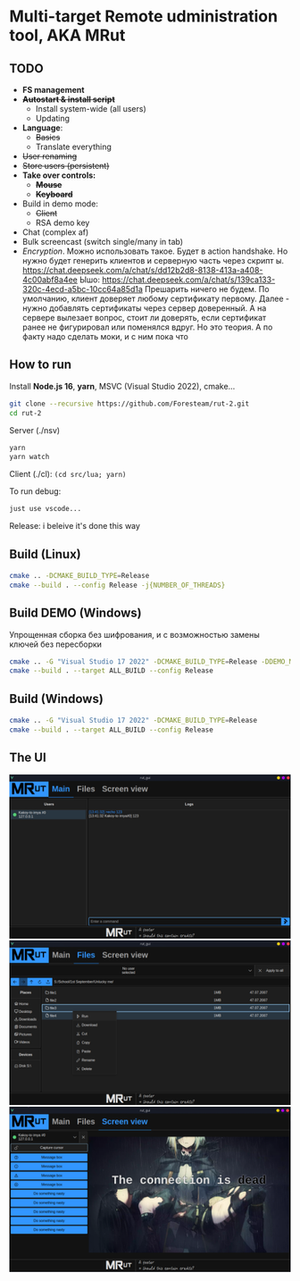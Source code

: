 # Multi-target Remote udministration tool, AKA MRut

## TODO
* **FS management**
* ~~**Autostart & install script**~~
  * Install system-wide (all users)
  * Updating
* **Language**:
  * ~~Basics~~
  * Translate everything
* ~~User renaming~~
* ~~Store users (persistent)~~
* **Take over controls:**
  * ~~**Mouse**~~
  * ~~**Keyboard**~~
* Build in demo mode:
  * ~~Client~~
  * RSA demo key
* Chat (complex af)
* Bulk screencast (switch single/many in tab)
* *Encryption*. Можно использовать такое. Будет в action handshake. Но нужно будет генерить клиентов и серверную часть через скрипт ы. https://chat.deepseek.com/a/chat/s/dd12b2d8-8138-413a-a408-4c00abf8a4ee Ышо: https://chat.deepseek.com/a/chat/s/139ca133-320c-4ecd-a5bc-10cc64a85d1a
Прешарить ничего не будем. По умолчанию, клиент доверяет любому сертификату первому. Далее - нужно добавлять сертификаты через сервер доверенный. А на сервере вылезает вопрос, стоит ли доверять, если сертификат ранее не фигурировал или поменялся вдруг. Но это теория. А по факту надо сделать моки, и с ним пока что

## How to run
Install **Node.js 16**, **yarn**, MSVC (Visual Studio 2022), cmake...
```sh
git clone --recursive https://github.com/Foresteam/rut-2.git
cd rut-2
```

Server (./nsv)
```sh
yarn
yarn watch
```

Client (./cl): ` (cd src/lua; yarn) `

To run debug:
```sh
just use vscode...
```

Release: i beleive it's done this way
## Build (Linux)
```bash
cmake .. -DCMAKE_BUILD_TYPE=Release
cmake --build . --config Release -j{NUMBER_OF_THREADS}
```
## Build DEMO (Windows)
Упрощенная сборка без шифрования, и с возможностью замены ключей без пересборки
```bash
cmake .. -G "Visual Studio 17 2022" -DCMAKE_BUILD_TYPE=Release -DDEMO_MODE=true
cmake --build . --target ALL_BUILD --config Release
```
## Build (Windows)
```bash
cmake .. -G "Visual Studio 17 2022" -DCMAKE_BUILD_TYPE=Release
cmake --build . --target ALL_BUILD --config Release
```

## The UI
![1](screenshots/1.png)
![2](screenshots/2.png)
![3](screenshots/3.png)